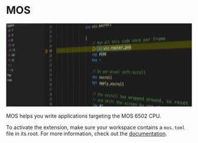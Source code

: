 # MOS

<img src=https://raw.githubusercontent.com/datatrash/mos/master/docs/src/guide/ide/mos-vscode.jpg>

MOS helps you write applications targeting the MOS 6502 CPU.

To activate the extension, make sure your workspace contains a `mos.toml` file in its root. For more information, check out the [documentation](https://mos.datatra.sh/guide/).